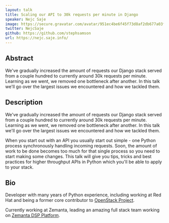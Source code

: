 ```yaml
---
layout: talk
title: Scaling our API to 30k requests per minute in Django
speaker: Nejc Saje
image: https://secure.gravatar.com/avatar/951ec4be6f45f73d8af2db677a03f80a?s=500
twitter: NejcSaje
github: https://github.com/stephsamson
url: https://nejc.saje.info/
---
```


## Abstract
We've gradually increased the amount of requests our Django stack served from a couple hundred to currently around 30k requests per minute. Learning as we went, we removed one bottleneck after another. In this talk we'll go over the largest issues we encountered and how we tackled them.

## Description
We've gradually increased the amount of requests our Django stack served from a couple hundred to currently around 30k requests per minute. Learning as we went, we removed one bottleneck after another. In this talk we'll go over the largest issues we encountered and how we tackled them.

When you start out with an API you usually start out simple - one Python process synchronously handling incoming requests. Soon, the amount of work to be done becomes too much for that single process so you need to start making some changes. This talk will give you tips, tricks and best practices for higher throughput APIs in Python which you'll be able to apply to your stack.

## Bio
Developer with many years of Python experience, including working at Red Hat and being a former core contributor to [OpenStack Project](https://www.openstack.org/).

Currently working at Zemanta, leading an amazing full stack team working on [Zemanta DSP Platform](http://www.zemanta.com/).


